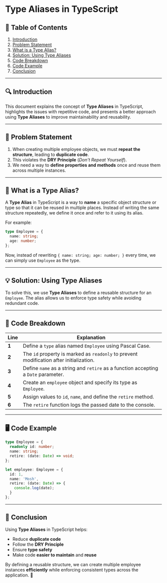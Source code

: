 # Type Aliases in TypeScript

## 📌 Table of Contents
1. [Introduction](#introduction)
2. [Problem Statement](#problem-statement)
3. [What is a Type Alias?](#what-is-a-type-alias)
4. [Solution: Using Type Aliases](#solution-using-type-aliases)
5. [Code Breakdown](#code-breakdown)
6. [Code Example](#code-example)
7. [Conclusion](#conclusion)

---

## 🔍 Introduction
This document explains the concept of **Type Aliases** in TypeScript, highlights the issues with repetitive code, and presents a better approach using **Type Aliases** to improve maintainability and reusability. 

---

## 🚨 Problem Statement

1. When creating multiple employee objects, we must **repeat the structure**, leading to **duplicate code**.
2. This violates the **DRY Principle** (*Don't Repeat Yourself*).
3. We need a way to **define properties and methods** once and reuse them across multiple instances.

---

## 🤔 What is a Type Alias?
A **Type Alias** in TypeScript is a way to **name** a specific object structure or type so that it can be reused in multiple places. Instead of writing the same structure repeatedly, we define it once and refer to it using its alias.

For example:
```typescript
type Employee = {
  name: string;
  age: number;
};
```
Now, instead of rewriting `{ name: string; age: number; }` every time, we can simply use `Employee` as the type.

---

## 💡 Solution: Using Type Aliases
To solve this, we use **Type Aliases** to define a reusable structure for an `Employee`. The alias allows us to enforce type safety while avoiding redundant code. 

---

## 📝 Code Breakdown

| **Line** | **Explanation** |
|----------|---------------|
| **1** | Define a `type` alias named `Employee` using Pascal Case. |
| **2** | The `id` property is marked as `readonly` to prevent modification after initialization. |
| **3** | Define `name` as a string and `retire` as a function accepting a `Date` parameter. |
| **4** | Create an `employee` object and specify its type as `Employee`. |
| **5** | Assign values to `id`, `name`, and define the `retire` method. |
| **6** | The `retire` function logs the passed date to the console. |

---

## 🖥️ Code Example
```typescript
type Employee = {
  readonly id: number;
  name: string;
  retire: (date: Date) => void;
};

let employee: Employee = {
  id: 1,
  name: 'Mosh',
  retire: (date: Date) => {
    console.log(date);
  }
};
```

---

## 🎯 Conclusion
Using **Type Aliases** in TypeScript helps:
- Reduce **duplicate code**
- Follow the **DRY Principle**
- Ensure **type safety**
- Make code **easier to maintain** and **reuse**

By defining a reusable structure, we can create multiple employee instances **efficiently** while enforcing consistent types across the application. 🚀

